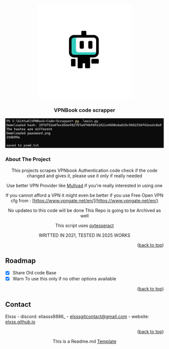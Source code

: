 <!-- EXCLUDE FROM PORTFOLIO -->
<a name="readme-top"></a>

<!-- PROJECT LOGO -->
<br />
<div align="center">
  <a href="https://github.com/Elxss/VPNBook-Code-Scrapper">
    <img src="https://raw.githubusercontent.com/Elxss/Elxss.github.io/main/src/img/logo.png" alt="Logo" width="300" height="300">
  </a>

  <h3 align="center">VPNBook code scrapper</h3>
</div>


<!-- TABLE OF CONTENTS -->
<img src="https://raw.githubusercontent.com/Elxss/VPNBook-Code-Scrapper/main/demo.png" alt="Demo">

### About The Project

<div align="center">

This projects scrapes VPNbook Authentication code check if the code changed and gives it, please use it only if really needed

Use better VPN Provider like [Mullvad](https://mullvad.net/) if you're really interested in using one

If you cannot afford a VPN it might even be better if you use Free Open VPN cfg from : [https://www.vpngate.net/en/](https://www.vpngate.net/en/)

No updates to this code will be done
This Repo is going to be Archived as well

This script uses [pytesseract](https://pypi.org/project/pytesseract/)

WRITTED IN 2021, TESTED IN 2025 WORKS

</div>

<p align="right">(<a href="#readme-top">back to top</a>)</p>

<!-- ROADMAP -->
## Roadmap

- [x] Share Old code Base
- [X] Warn To use this only if no other options available

<p align="right">(<a href="#readme-top">back to top</a>)</p>

<!-- CONTACT -->
## Contact

Elxss - discord: eliasss8886_ - elxssgitcontact@gmail.com - website: [elxss.github.io](https://elxss.github.io/)

<p align="right">(<a href="#readme-top">back to top</a>)</p>

<p align="center">This is a Readme.md <a href="https://github.com/othneildrew/Best-README-Template/blob/master/README.md">Template</a></p>
